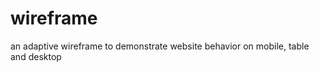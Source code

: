 wireframe
=========

an adaptive wireframe to demonstrate website behavior on mobile, table and desktop
